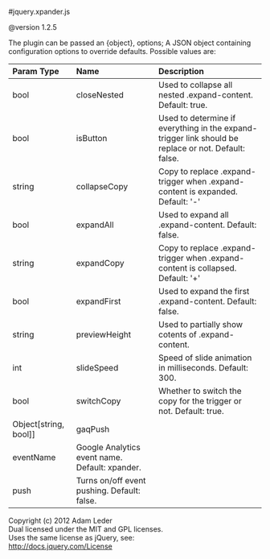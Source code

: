 #jquery.xpander.js

@version 1.2.5  

The plugin can be passed an {object}, options; A JSON object containing configuration options to override defaults. Possible values are:


Param Type   | Name          | Description
:------------ | :------------- | :------------
bool | closeNested  | Used to collapse all nested .expand-content. Default: true.
bool | isButton  | Used to determine if everything in the expand-trigger link should be replace or not. Default: false.
string | collapseCopy  | Copy to replace .expand-trigger when .expand-content is expanded. Default: '-'
bool | expandAll  | Used to expand all .expand-content. Default: false.
string | expandCopy  | Copy to replace .expand-trigger when .expand-content is collapsed. Default: '+'
bool | expandFirst | Used to expand the first .expand-content. Default: false.
string | previewHeight  | Used to partially show cotents of .expand-content.
int | slideSpeed  | Speed of slide animation in milliseconds. Default: 300.
bool | switchCopy  | Whether to switch the copy for the trigger or not. Default: true.
Object[string, bool]] | gaqPush  |
  |eventName | Google Analytics event name. Default: xpander.  
  |push|Turns on/off event pushing. Default: false.



Copyright (c) 2012 Adam Leder  
Dual licensed under the MIT and GPL licenses.  
Uses the same license as jQuery, see:  
http://docs.jquery.com/License  